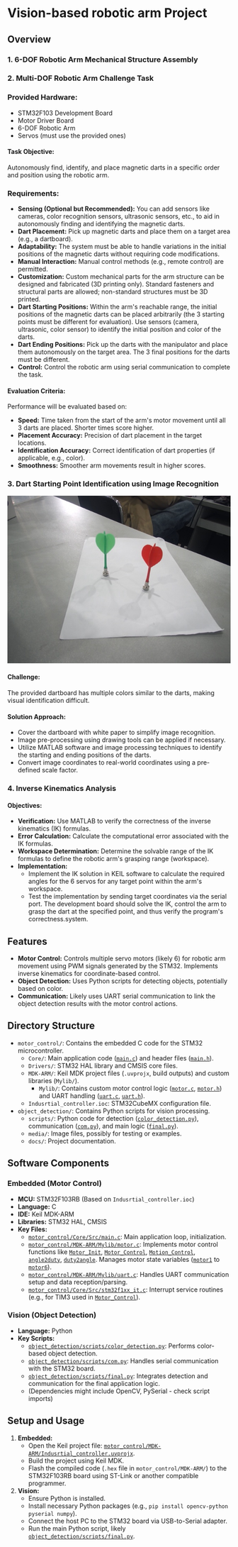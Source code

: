 # Vision-based robotic arm Project

## Overview

### 1. 6-DOF Robotic Arm Mechanical Structure Assembly

### 2. Multi-DOF Robotic Arm Challenge Task

### Provided Hardware:
*   STM32F103 Development Board
*   Motor Driver Board
*   6-DOF Robotic Arm
*   Servos (must use the provided ones)

#### Task Objective:
Autonomously find, identify, and place magnetic darts in a specific order and position using the robotic arm.

### Requirements:
*   **Sensing (Optional but Recommended):** You can add sensors like cameras, color recognition sensors, ultrasonic sensors, etc., to aid in autonomously finding and identifying the magnetic darts.
*   **Dart Placement:** Pick up magnetic darts and place them on a target area (e.g., a dartboard).
*   **Adaptability:** The system must be able to handle variations in the initial positions of the magnetic darts without requiring code modifications.
*   **Manual Interaction:** Manual control methods (e.g., remote control) are permitted.
*   **Customization:** Custom mechanical parts for the arm structure can be designed and fabricated (3D printing only). Standard fasteners and structural parts are allowed; non-standard structures must be 3D printed.
*   **Dart Starting Positions:** Within the arm's reachable range, the initial positions of the magnetic darts can be placed arbitrarily (the 3 starting points must be different for evaluation). Use sensors (camera, ultrasonic, color sensor) to identify the initial position and color of the darts.
*   **Dart Ending Positions:** Pick up the darts with the manipulator and place them autonomously on the target area. The 3 final positions for the darts must be different.
*   **Control:** Control the robotic arm using serial communication to complete the task.

#### Evaluation Criteria:
Performance will be evaluated based on:
*   **Speed:** Time taken from the start of the arm's motor movement until all 3 darts are placed. Shorter times score higher.
*   **Placement Accuracy:** Precision of dart placement in the target locations.
*   **Identification Accuracy:** Correct identification of dart properties (if applicable, e.g., color).
*   **Smoothness:** Smoother arm movements result in higher scores.

### 3. Dart Starting Point Identification using Image Recognition
![darts' positions](/object_detection/media/1.jpg)
#### Challenge:
The provided dartboard has multiple colors similar to the darts, making visual identification difficult.

#### Solution Approach:
*   Cover the dartboard with white paper to simplify image recognition.
*   Image pre-processing using drawing tools can be applied if necessary.
*   Utilize MATLAB software and image processing techniques to identify the starting and ending positions of the darts.
*   Convert image coordinates to real-world coordinates using a pre-defined scale factor.

### 4. Inverse Kinematics Analysis

#### Objectives:
*   **Verification:** Use MATLAB to verify the correctness of the inverse kinematics (IK) formulas.
*   **Error Calculation:** Calculate the computational error associated with the IK formulas.
*   **Workspace Determination:** Determine the solvable range of the IK formulas to define the robotic arm's grasping range (workspace).
*   **Implementation:**
    *   Implement the IK solution in KEIL software to calculate the required angles for the 6 servos for any target point within the arm's workspace.
    *   Test the implementation by sending target coordinates via the serial port. The development board should solve the IK, control the arm to grasp the dart at the specified point, and thus verify the program's correctness.system.

## Features

*   **Motor Control:** Controls multiple servo motors (likely 6) for robotic arm movement using PWM signals generated by the STM32. Implements inverse kinematics for coordinate-based control.
*   **Object Detection:** Uses Python scripts for detecting objects, potentially based on color.
*   **Communication:** Likely uses UART serial communication to link the object detection results with the motor control actions.

## Directory Structure

*   `motor_control/`: Contains the embedded C code for the STM32 microcontroller.
    *   `Core/`: Main application code ([`main.c`](motor_control/Core/Src/main.c)) and header files ([`main.h`](motor_control/Core/Inc/main.h)).
    *   `Drivers/`: STM32 HAL library and CMSIS core files.
    *   `MDK-ARM/`: Keil MDK project files (`.uvprojx`, build outputs) and custom libraries (`Mylib/`).
        *   `Mylib/`: Contains custom motor control logic ([`motor.c`](motor_control/MDK-ARM/Mylib/motor.c), [`motor.h`](motor_control/MDK-ARM/Mylib/motor.h)) and UART handling ([`uart.c`](motor_control/MDK-ARM/Mylib/uart.c), [`uart.h`](motor_control/MDK-ARM/Mylib/uart.h)).
    *   `Indusrtial_controller.ioc`: STM32CubeMX configuration file.
*   `object_detection/`: Contains Python scripts for vision processing.
    *   `scripts/`: Python code for detection ([`color_detection.py`](object_detection/scripts/color_detection.py)), communication ([`com.py`](object_detection/scripts/com.py)), and main logic ([`final.py`](object_detection/scripts/final.py)).
    *   `media/`: Image files, possibly for testing or examples.
    *   `docs/`: Project documentation.

## Software Components

### Embedded (Motor Control)

*   **MCU:** STM32F103RB (Based on `Indusrtial_controller.ioc`)
*   **Language:** C
*   **IDE:** Keil MDK-ARM
*   **Libraries:** STM32 HAL, CMSIS
*   **Key Files:**
    *   [`motor_control/Core/Src/main.c`](motor_control/Core/Src/main.c): Main application loop, initialization.
    *   [`motor_control/MDK-ARM/Mylib/motor.c`](motor_control/MDK-ARM/Mylib/motor.c): Implements motor control functions like [`Motor_Init`](motor_control/MDK-ARM/Mylib/motor.c), [`Motor_Control`](motor_control/MDK-ARM/Mylib/motor.c), [`Motion_Control`](motor_control/MDK-ARM/Mylib/motor.c), [`angle2duty`](motor_control/MDK-ARM/Mylib/motor.c), [`duty2angle`](motor_control/MDK-ARM/Mylib/motor.c). Manages motor state variables ([`motor1`](motor_control/MDK-ARM/Mylib/motor.h) to [`motor6`](motor_control/MDK-ARM/Mylib/motor.h)).
    *   [`motor_control/MDK-ARM/Mylib/uart.c`](motor_control/MDK-ARM/Mylib/uart.c): Handles UART communication setup and data reception/parsing.
    *   [`motor_control/Core/Src/stm32f1xx_it.c`](motor_control/Core/Src/stm32f1xx_it.c): Interrupt service routines (e.g., for TIM3 used in [`Motor_Control`](motor_control/MDK-ARM/Mylib/motor.c)).

### Vision (Object Detection)

*   **Language:** Python
*   **Key Scripts:**
    *   [`object_detection/scripts/color_detection.py`](object_detection/scripts/color_detection.py): Performs color-based object detection.
    *   [`object_detection/scripts/com.py`](object_detection/scripts/com.py): Handles serial communication with the STM32 board.
    *   [`object_detection/scripts/final.py`](object_detection/scripts/final.py): Integrates detection and communication for the final application logic.
    *   (Dependencies might include OpenCV, PySerial - check script imports)

## Setup and Usage

1.  **Embedded:**
    *   Open the Keil project file: [`motor_control/MDK-ARM/Indusrtial_controller.uvprojx`](motor_control/MDK-ARM/Indusrtial_controller.uvprojx).
    *   Build the project using Keil MDK.
    *   Flash the compiled code (`.hex` file in `motor_control/MDK-ARM/`) to the STM32F103RB board using ST-Link or another compatible programmer.
2.  **Vision:**
    *   Ensure Python is installed.
    *   Install necessary Python packages (e.g., `pip install opencv-python pyserial numpy`).
    *   Connect the host PC to the STM32 board via USB-to-Serial adapter.
    *   Run the main Python script, likely [`object_detection/scripts/final.py`](object_detection/scripts/final.py).